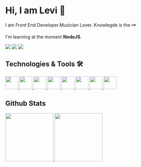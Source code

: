 # Hi, I am Levi :wave:

I am Front End Developer.Musician Lover. Knowlegde is the :old_key:

<!-- I am work at <a href=""></a> -->

I'm learning at the moment <strong>NodeJS</strong>.

[<img src="https://img.shields.io/badge/linkedin-%230077B5.svg?&style=for-the-badge&logo=linkedin&logoColor=white" />](https://www.linkedin.com/in/levi-junior-130719130/)
 <a href = "mailto:levijjunior55@gmail.com"><img src="https://img.shields.io/badge/Gmail-D14836?style=for-the-badge&logo=gmail&logoColor=white" target="_blank"></a>
<a href="https://www.youtube.com/channel/UCQ2G26Bg2To_jMGmc1q67wg" target="_blank"><img src="https://img.shields.io/badge/YouTube-FF0000?style=for-the-badge&logo=youtube&logoColor=white" target="_blank"></a>

## Technologies & Tools :hammer_and_wrench:
<a href="#">
 <img src="https://cdn.jsdelivr.net/gh/devicons/devicon/icons/javascript/javascript-original.svg" width="40" height="40"/>
 <img src="https://cdn.jsdelivr.net/gh/devicons/devicon/icons/vuejs/vuejs-original.svg" width="40" height="40"/>
 <img src="https://cdn.jsdelivr.net/gh/devicons/devicon/icons/git/git-original.svg" width="40" height="40"/>
 <img src="https://cdn.jsdelivr.net/gh/devicons/devicon/icons/vuetify/vuetify-original.svg" width="40" height="40"/>
 <img src="https://cdn.jsdelivr.net/gh/devicons/devicon/icons/bootstrap/bootstrap-original.svg" width="40" height="40"/>
 <img src="https://cdn.jsdelivr.net/gh/devicons/devicon/icons/vscode/vscode-original.svg" width="40" height="40"/>
 <img src="https://cdn.jsdelivr.net/gh/devicons/devicon/icons/jest/jest-plain.svg" width="40" height="40"/>
 <img src="https://cdn.jsdelivr.net/gh/devicons/devicon/icons/bitbucket/bitbucket-original.svg" width="40" height="40"/>
</a>

## Github Stats
<!--
 https://github-readme-stats-levijunior1.vercel.app/
 https://github-readme-stats-six-taupe.vercel.app/
-->
<a href="https://github.com/LeviJunior1">
 <img height="150em" src="https://github-readme-stats-six-taupe.vercel.app/api/top-langs/?username=LeviJunior1&layout=compact&langs_count=7&theme=cobalt"/>
 <img height="150em" src="https://github-readme-stats-six-taupe.vercel.app/api?username=LeviJunior1&show_icons=true&theme=cobalt&include_all_commits=true&count_private=true"/>
</a>

<!-- ![Snake animation](https://github.com/LeviJunior1/LeviJunior1/blob/output/github-contribution-grid-snake.svg) -->

<!--
 <a href="https://www.twitch.tv/seu-usuário-aqui" target="_blank"><img src="https://img.shields.io/badge/Twitch-9146FF?style=for-the-badge&logo=twitch&logoColor=white" target="_blank"></a>
[![Typing SVG](https://readme-typing-svg.herokuapp.com?color=24292F&center=true&width=400&lines=Ol%C3%A1%2C+me+chamo+Levi+Junior!)](https://git.io/typing-svg)
https://github.com/alexandresanlim/Badges4-README.md-Profile
https://devicon.dev/
-->
